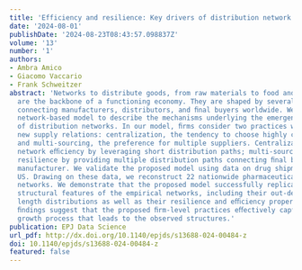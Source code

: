 ```yaml
---
title: 'Efficiency and resilience: Key drivers of distribution network growth'
date: '2024-08-01'
publishDate: '2024-08-23T08:43:57.098837Z'
volume: '13'
number: '1'
authors:
- Ambra Amico
- Giacomo Vaccario
- Frank Schweitzer
abstract: 'Networks to distribute goods, from raw materials to food and medicines,
  are the backbone of a functioning economy. They are shaped by several supply relations
  connecting manufacturers, distributors, and ﬁnal buyers worldwide. We present a
  network-based model to describe the mechanisms underlying the emergence and growth
  of distribution networks. In our model, ﬁrms consider two practices when establishing
  new supply relations: centralization, the tendency to choose highly connected partners,
  and multi-sourcing, the preference for multiple suppliers. Centralization enhances
  network eﬃciency by leveraging short distribution paths; multi-sourcing fosters
  resilience by providing multiple distribution paths connecting ﬁnal buyers to the
  manufacturer. We validate the proposed model using data on drug shipments in the
  US. Drawing on these data, we reconstruct 22 nationwide pharmaceutical distribution
  networks. We demonstrate that the proposed model successfully replicates several
  structural features of the empirical networks, including their out-degree and path
  length distributions as well as their resilience and eﬃciency properties. These
  ﬁndings suggest that the proposed ﬁrm-level practices eﬀectively capture the network
  growth process that leads to the observed structures.'
publication: EPJ Data Science
url_pdf: http://dx.doi.org/10.1140/epjds/s13688-024-00484-z
doi: 10.1140/epjds/s13688-024-00484-z
featured: false
---
```

